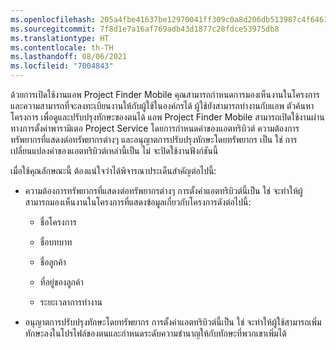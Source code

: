 ```yaml
---
ms.openlocfilehash: 205a4fbe41637be12970041ff309c0a8d206db513987c4f64610e842183ed781
ms.sourcegitcommit: 7f8d1e7a16af769adb43d1877c28fdce53975db8
ms.translationtype: HT
ms.contentlocale: th-TH
ms.lasthandoff: 08/06/2021
ms.locfileid: "7004843"
---
```

ด้วยการเปิดใช้งานแอพ Project Finder Mobile คุณสามารถกำหนดการมองเห็นงานในโครงการและความสามารถที่จะลงทะเบียนงานให้กับผู้ใช้ในองค์กรได้ ผู้ใช้ยังสามารถทำงานกับแอพ ตัวค้นหาโครงการ เพื่อดูและปรับปรุงทักษะของตนได้ แอพ Project Finder Mobile สามารถเปิดใช้งานผ่านทางการตั้งค่าพารามิเตอ Project Service โดยการกำหนดค่าของแอตทริบิวต์ ความต้องการทรัพยากรที่แสดงต่อทรัพยากรต่างๆ และอนุญาตการปรับปรุงทักษะโดยทรัพยากร เป็น ใช่ การเปลี่ยนแปลงค่าของแอตทริบิวต์เหล่านี้เป็น ไม่ จะปิดใช้งานฟังก์ชันนี้  
  
 เมื่อใช้คุณลักษณะนี้ ต้องแน่ใจว่าได้พิจารณาประเด็นสำคัญต่อไปนี้:  
  
-   ความต้องการทรัพยากรที่แสดงต่อทรัพยากรต่างๆ การตั้งค่าแอตทริบิวต์นี้เป็น ใช่ จะทำให้ผู้สามารถมองเห็นงานในโครงการที่แสดงข้อมูลเกี่ยวกับโครงการดังต่อไปนี้:  
  
    -   ชื่อโครงการ  
  
    -   ชื่อบทบาท  
  
    -   ชื่อลูกค้า  
  
    -   ที่อยู่ของลูกค้า  
  
    -   ระยะเวลาการทำงาน  
  
-   อนุญาตการปรับปรุงทักษะโดยทรัพยากร การตั้งค่าแอตทริบิวต์นี้เป็น ใช่ จะทำให้ผู้ใช้สามารถเพิ่มทักษะลงในโปรไฟล์ของตนและกำหนดระดับความชำนาญให้กับทักษะที่พวกเขาเพิ่มได้